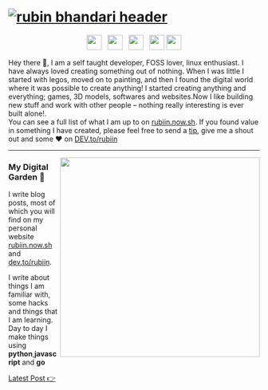 # [![rubin bhandari header](https://raw.githubusercontent.com/rubiin/rubiin/master/icon/gh-bannner.png)](https://rubiin.now.sh)
<p align='center'>
<a href="https://dev.to/rubiin"><img height="30" src="https://raw.githubusercontent.com/rubiin/rubiin/master/icon/dev.png"></a>&nbsp;&nbsp;
<a href="https://twitter/xidharth"><img height="30" src="https://github.com/rubiin/rubiin/blob/master/icon/twitter.png?raw=true"></a>&nbsp;&nbsp;
<a href="https://instagram/rubin.__"><img height="30" src="https://github.com/rubiin/rubiin/blob/master/icon/instagram.jpg?raw=true"></a>&nbsp;&nbsp;
<a href="https://www.buymeacoffee.com/bBdtMQO"><img height="30" src="https://github.com/rubiin/rubiin/blob/master/icon/by-me-a-coffee.png?raw=true"></a>
<a href="https://www.linkedin.com/in/waylonwalker/"><img height="30" src="https://github.com/rubiin/rubiin/blob/master/icon/linkedin.png?raw=true"></a>
</p>

Hey there 👋,
I am a self taught developer, FOSS lover, linux enthusiast. I have always loved creating something out of nothing. When I was little I started with legos, moved on to painting, and then I found the digital world where it was possible to create anything! I started creating anything and everything; games, 3D models, softwares and websites.Now I like building new stuff and work with other people – nothing really interesting is ever built alone!.
<br/>
You can see a full list of what I am up to on [rubiin.now.sh](rubiin.now.sh). If you found value in something I have created, please feel free to send a [tip](https://www.buymeacoffee.com/bBdtMQO), give me a shout out and some ♥ on [DEV.to/rubiin](https://dev.to/rubiin)
 
 ---

<p>
  <a href="https://waylonwalker.com/latest"><img width="400" align='right' src="https://waylonwalker.com/latest.png?raw=true"></a>
</p>

### My Digital Garden 🌱

I write blog posts, most of which you will find on my personal website [rubiin.now.sh](https://rubiin.now.sh) and [dev.to/rubiin](https://dev.to/waylonwalker).

I write about things I am familiar with, some hacks and things that I am learning.  Day to day I make things using **python**,**javascript** and **go**

[Latest Post 👉](https://waylonwalker.com/latest)

